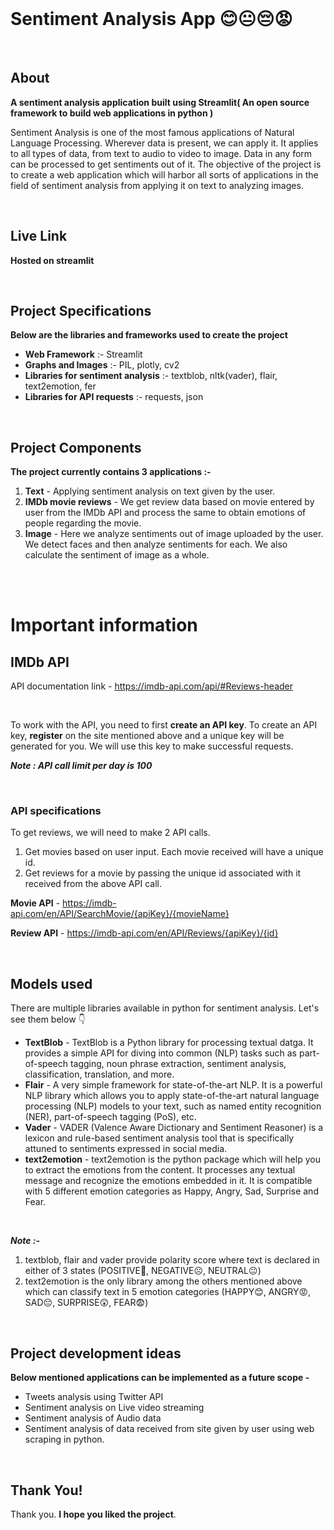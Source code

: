 <br>

# Sentiment Analysis App 😊😐😔😡

<br>

## About
**A sentiment analysis application built using Streamlit( An open source framework to build web applications in python )**

Sentiment Analysis is one of the most famous applications of Natural Language Processing. Wherever data is present, we can apply it. It applies to all types of data, from text to audio to video to image. Data in any form can be processed to get sentiments out of it. The objective of the project is to create a web application which will harbor all sorts of applications in the field of sentiment analysis from applying it on text to analyzing images.

<br>

## Live Link
**Hosted on streamlit**

<br>

## Project Specifications

**Below are the libraries and frameworks used to create the project**
- **Web Framework** :- Streamlit
- **Graphs and Images** :- PIL, plotly, cv2
- **Libraries for sentiment analysis** :- textblob, nltk(vader), flair, text2emotion, fer
- **Libraries for API requests** :- requests, json

<br>

## Project Components

**The project currently contains 3 applications :-**
1. **Text** - Applying sentiment analysis on text given by the user.
2. **IMDb movie reviews** - We get review data based on movie entered by user from the IMDb API and process the same to obtain emotions of people regarding the movie.
3. **Image** - Here we analyze sentiments out of image uploaded by the user. We detect faces and then analyze sentiments for each.  We also calculate the sentiment of image as a whole.

<br>

<br>

# Important information

## **IMDb API**

API documentation link - https://imdb-api.com/api/#Reviews-header

<br>

To work with the API, you need to first **create an API key**.
To create an API key, **register** on the site mentioned above and a unique key will be generated for you. We will use this key to make successful requests.


***Note : API call limit per day is 100***

<br>

### **API specifications**
To get reviews, we will need to make 2 API calls. 
1. Get movies based on user input. Each movie received will have a unique id.
2. Get reviews for a movie by passing the unique id associated with it received from the above API call.


**Movie API** - https://imdb-api.com/en/API/SearchMovie/{apiKey}/{movieName}    
    
**Review API** - https://imdb-api.com/en/API/Reviews/{apiKey}/{id}

<br>

## Models used
There are multiple libraries available in python for sentiment analysis. Let's see them below 👇

- **TextBlob** - TextBlob is a Python library for processing textual datga. It provides a simple API for diving into common (NLP) tasks such as part-of-speech tagging, noun phrase extraction, sentiment analysis, classification, translation, and more.
- **Flair** - A very simple framework for state-of-the-art NLP. It is a powerful NLP library which allows you to apply state-of-the-art natural language processing (NLP) models to your text, such as named entity recognition (NER), part-of-speech tagging (PoS), etc.
- **Vader** - VADER (Valence Aware Dictionary and Sentiment Reasoner) is a lexicon and rule-based sentiment analysis tool that is specifically attuned to sentiments expressed in social media. 
- **text2emotion** - text2emotion is the python package which will help you to extract the emotions from the content. It processes any textual message and recognize the emotions embedded in it. It is compatible with 5 different emotion categories as Happy, Angry, Sad, Surprise and Fear.

<br>

*__Note :-__* 
1. textblob, flair and vader provide polarity score where text is declared in either of 3 states (POSITIVE🙂, NEGATIVE☹️, NEUTRAL😐)
2. text2emotion is the only library among the others mentioned above which can classify text in 5 emotion categories (HAPPY😊, ANGRY😡, SAD😔, SURPRISE😲, FEAR😨)

<br>

## Project development ideas

**Below mentioned applications can be implemented as a future scope -**
- Tweets analysis using Twitter API
- Sentiment analysis on Live video streaming
- Sentiment analysis of Audio data
- Sentiment analysis of data received from site given by user using web scraping in python.

<br>

## Thank You!
Thank you. **I hope you liked the project**. 
